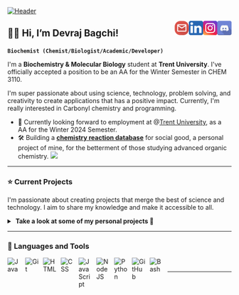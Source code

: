 [![Header](header3.gif "Header")](https://chemlord.github.io/devthechemistt/)

<a href="https://discord.com/users/sauceboss4684">
  <img align="right" alt="Devraj's discord" width="32px" src="https://raw.githubusercontent.com/chemlord/chemlord/main/disc.svg" />
</a>
<a href="https://www.instagram.com/devraj.bagchi/">
  <img align="right" alt="Devraj's Instagram" width="32px" src="https://raw.githubusercontent.com/chemlord/chemlord/main/ig2.svg" />
</a>
<a href="https://www.linkedin.com/in/devbagchi/">
  <img align="right" alt="Devraj's LinkedIn" width="32px" src="https://raw.githubusercontent.com/chemlord/chemlord/main/linked.svg" />
</a>
<a href="mailto: devrajbagchi@trentu.ca">
  <img align="right" alt="Devraj's Email" width="32px" src="https://raw.githubusercontent.com/chemlord/chemlord/main/email.svg" />
</a>

## 👨‍🔬 Hi, I’m Devraj Bagchi! 

**`Biochemist (Chemist/Biologist/Academic/Developer)`**

I'm a **Biochemistry & Molecular Biology** student at **Trent University**. I've officially accepted a position to be an AA for the Winter Semester in CHEM 3110.

I'm super passionate about using science, technology, problem solving, and creativity to create applications that has a positive impact. Currently, I'm really interested in Carbonyl chemistry and programming.
- 👔 Currently looking forward to employment at @<ins>Trent University</ins>, as a AA for the Winter 2024 Semester.
- 🛠  Building a [**chemistry reaction database**](https://reactionrepo.mintlify.app/introduction) for social good, a personal project of mine, for the betterment of those studying advanced organic chemistry.
[![](https://visitcount.itsvg.in/api?id=chemlord&icon=0&color=1)](https://visitcount.itsvg.in)
---

### ⭐ Current Projects

I'm passionate about creating projects that merge the best of science and technology. I aim to share my knowledge and make it accessible to all. 

<details>
  <summary><b> &nbsp;Take a look at some of my personal projects 👀</b> </summary>

  <br />
  <p>
    <a href="https://chemlord.github.io/reactionrepo">
      <img align="center" src="https://github-readme-stats-git-masterrstaa-rickstaa.vercel.app/api/pin/?username=chemlord&repo=reactionrepo&theme=default_repocard"/>
    </a>
    </a>
  </p>
</details>

---

### 🧰 Languages and Tools

<img align="left" alt="Java" width="30px" style="padding-right:10px;" src="https://cdn.jsdelivr.net/gh/devicons/devicon/icons/java/java-original.svg"/>
<img align="left" alt="Git" width="30px" style="padding-right:10px;" src="https://cdn.jsdelivr.net/gh/devicons/devicon/icons/git/git-original.svg" />
<img align="left" alt="HTML" width="30px" style="padding-right:10px;" src="https://cdn.jsdelivr.net/gh/devicons/devicon/icons/html5/html5-plain.svg" />
<img align="left" alt="CSS" width="30px" style="padding-right:10px;" src="https://cdn.jsdelivr.net/gh/devicons/devicon/icons/css3/css3-plain.svg" />
<img align="left" alt="JavaScript" width="30px" style="padding-right:10px;" src="https://cdn.jsdelivr.net/gh/devicons/devicon/icons/javascript/javascript-plain.svg" />
<img align="left" alt="NodeJS" width="30px" style="padding-right:10px;" src="https://cdn.jsdelivr.net/gh/devicons/devicon/icons/nodejs/nodejs-original.svg" />
<img align="left" alt="Python" width="30px" style="padding-right:10px;" src="https://cdn.jsdelivr.net/gh/devicons/devicon/icons/python/python-plain.svg" />
<img align="left" alt="GitHub" width="30px" style="padding-right:10px;" src="https://cdn.jsdelivr.net/gh/devicons/devicon/icons/github/github-original.svg" />
<img align="left" alt="Bash" width="30px" style="padding-right:10px;" src="https://cdn.jsdelivr.net/gh/devicons/devicon/icons/bash/bash-original.svg" />

<br />

---
